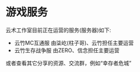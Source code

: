 # 游戏服务

云术工作室目前正在运营的服务(服务器)如下:

- 云竹MC互通服 由柒屹(柱子哥)、云竹担任主要运营
- 云竹生存战争服 由ZERO、信念担任主要运营

或者查看其它分享的资源、交流群，例如“幸存者危城”